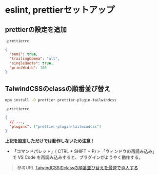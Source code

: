 # eslint, prettierセットアップ

## prettierの設定を追加

`.prettierrc`

```json
{
  "semi": true,
  "trailingComma": "all",
  "singleQuote": true,
  "printWidth": 100
}
```

## TaiwindCSSのclassの順番並び替え

```sh
npm install -D prettier prettier-plugin-tailwindcss
```

`.prittierrc`

```json
{
  // ...,
  "plugins": ["prettier-plugin-tailwindcss"]
}
```

**上記を設定しただけでは動作しないため注意！**  

- 「コマンドパレット」( CTRL + SHIFT + P) > 「ウィンドウの再読み込み」で VS Code を再読み込みすると、プラグインがようやく動作する。

> 参考URL
> [TaiwindCSSのclassの順番並び替えを最速で導入する](https://zenn.dev/nbr41to/articles/e1fe669ae37875)
